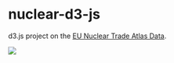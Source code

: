 # nuclear-d3-js

d3.js project on the [EU Nuclear Trade Atlas Data]([url](https://data.jrc.ec.europa.eu/dataset/f5c1233a-27df-4a2c-b48c-1c4a24590025)).

![](https://im2.ezgif.com/tmp/ezgif-2-2bd807a2e6.gif)
